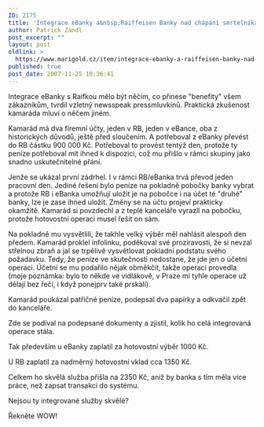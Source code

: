 ```yaml
---
ID: 2175
title: 'Integrace eBanky a&nbsp;Raiffeisen Banky nad chápání smrtelníka'
author: Patrick Zandl
post_excerpt: ""
layout: post
oldlink: >
  https://www.marigold.cz/item/integrace-ebanky-a-raiffeisen-banky-nad-chapani-smrtelnika
published: true
post_date: 2007-11-25 10:36:41
---
```

Integrace eBanky s Raifkou mělo být něčím, co přinese "benefity" všem zákazníkům, tvrdil vzletný newsspeak pressmluvkinů. Praktická zkušenost kamaráda mluví o něčem jiném. 

Kamarád má dva firemní účty, jeden v RB, jeden v eBance, oba z historických důvodů, ještě před sloučením. A potřeboval z eBanky převést do RB částku 900 000 Kč. Potřeboval to provést tentýž den, protože ty peníze potřeboval mít ihned k dispozici, což mu přišlo v rámci skupiny jako snadno uskutečnitelné přání. 

Jenže se ukázal první zádrhel. I v rámci RB/eBanka trvá převod jeden pracovní den. Jediné řešení bylo peníze na pokladně pobočky banky vybrat a protože RB i eBanka umožňují uložit je na pobočce i na účet té "druhé" banky, lze je zase ihned uložit. Změny se na účtu projeví prakticky okamžitě. Kamarád si povzdechl a z teplé kanceláře vyrazll na pobočku, protože hotovostní operaci musel řešit on sám. 

Na pokladně mu vysvětlili, že takhle velký výběr měl nahlásit alespoň den předem. Kamarád proklel infolinku, poděkoval své prozíravosti, že si nevzal střelnou zbraň a jal se trpělivě vysvětlovat pokladní podstatu svého požadavku. Tedy, že peníze ve skutečnosti nedostane, že jde jen o účetní operaci. Účetní se mu podařilo nějak obměkčit, takže operaci provedla (moje poznámka: bylo to někde ve vidlákově, v Praze mi tyhle operace už dělají bez řečí, i když ponejprv také prskali).

Kamarád poukázal patřičné peníze, podepsal dva papírky a odkvačil zpět do kanceláře. 

Zde se podíval na podepsané dokumenty a zjistil, kolik ho celá integrovaná operace stála. 

Tak především u eBanky zaplatil za hotovostní výběr 1000 Kč. 

U RB zaplatil za nadměrný hotovostní vklad cca 1350 Kč. 

Celkem ho skvělá služba přišla na 2350 Kč, aniž by banka s tím měla více práce, než zapsat transakci do systému. 

Nejsou ty integrované služby skvělé? 

Řekněte WOW!